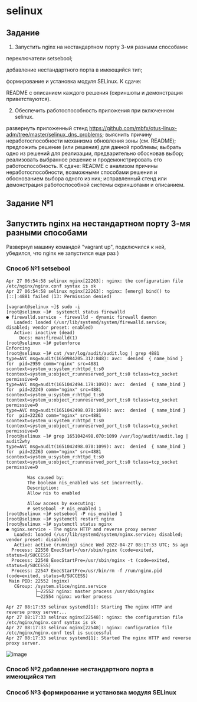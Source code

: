 # selinux

## Задание
1. Запустить nginx на нестандартном порту 3-мя разными способами:

переключатели setsebool;

добавление нестандартного порта в имеющийся тип;

формирование и установка модуля SELinux. 
К сдаче:

README с описанием каждого решения (скриншоты и демонстрация приветствуются).

2. Обеспечить работоспособность приложения при включенном selinux.

развернуть приложенный стенд https://github.com/mbfx/otus-linux-adm/tree/master/selinux_dns_problems;
выяснить причину неработоспособности механизма обновления зоны (см. README);
предложить решение (или решения) для данной проблемы;
выбрать одно из решений для реализации, предварительно обосновав выбор;
реализовать выбранное решение и продемонстрировать его работоспособность. 
К сдаче:
README с анализом причины неработоспособности, возможными способами решения и обоснованием выбора одного из них;
исправленный стенд или демонстрация работоспособной системы скриншотами и описанием.

## Задание №1 
## Запустить nginx на нестандартном порту 3-мя разными способами


Развернул машину командой "vagrant up", подключился к ней, убедился, что nginx не запустился еще раз )

### Способ №1 setsebool

```
Apr 27 06:54:58 selinux nginx[22263]: nginx: the configuration file /etc/nginx/nginx.conf syntax is ok
Apr 27 06:54:58 selinux nginx[22263]: nginx: [emerg] bind() to [::]:4881 failed (13: Permission denied)
```

```
[vagrant@selinux ~]$ sudo -i
[root@selinux ~]#  systemctl status firewalld
● firewalld.service - firewalld - dynamic firewall daemon
   Loaded: loaded (/usr/lib/systemd/system/firewalld.service; disabled; vendor preset: enabled)
   Active: inactive (dead)
     Docs: man:firewalld(1)
[root@selinux ~]# getenforce
Enforcing
[root@selinux ~]# cat /var/log/audit/audit.log | grep 4881
type=AVC msg=audit(1650984205.312:848): avc:  denied  { name_bind } for  pid=2959 comm="nginx" src=4881 scontext=system_u:system_r:httpd_t:s0 tcontext=system_u:object_r:unreserved_port_t:s0 tclass=tcp_socket permissive=0
type=AVC msg=audit(1651042494.179:1093): avc:  denied  { name_bind } for  pid=22249 comm="nginx" src=4881 scontext=system_u:system_r:httpd_t:s0 tcontext=system_u:object_r:unreserved_port_t:s0 tclass=tcp_socket permissive=0
type=AVC msg=audit(1651042498.070:1099): avc:  denied  { name_bind } for  pid=22263 comm="nginx" src=4881 scontext=system_u:system_r:httpd_t:s0 tcontext=system_u:object_r:unreserved_port_t:s0 tclass=tcp_socket permissive=0
[root@selinux ~]# grep 1651042498.070:1099 /var/log/audit/audit.log | audit2why
type=AVC msg=audit(1651042498.070:1099): avc:  denied  { name_bind } for  pid=22263 comm="nginx" src=4881 scontext=system_u:system_r:httpd_t:s0 tcontext=system_u:object_r:unreserved_port_t:s0 tclass=tcp_socket permissive=0

        Was caused by:
        The boolean nis_enabled was set incorrectly.
        Description:
        Allow nis to enabled

        Allow access by executing:
        # setsebool -P nis_enabled 1
[root@selinux ~]# setsebool -P nis_enabled 1
[root@selinux ~]# systemctl restart nginx
[root@selinux ~]# systemctl status nginx
● nginx.service - The nginx HTTP and reverse proxy server
   Loaded: loaded (/usr/lib/systemd/system/nginx.service; disabled; vendor preset: disabled)
   Active: active (running) since Wed 2022-04-27 08:17:33 UTC; 5s ago
  Process: 22550 ExecStart=/usr/sbin/nginx (code=exited, status=0/SUCCESS)
  Process: 22548 ExecStartPre=/usr/sbin/nginx -t (code=exited, status=0/SUCCESS)
  Process: 22547 ExecStartPre=/usr/bin/rm -f /run/nginx.pid (code=exited, status=0/SUCCESS)
 Main PID: 22552 (nginx)
   CGroup: /system.slice/nginx.service
           ├─22552 nginx: master process /usr/sbin/nginx
           └─22554 nginx: worker process

Apr 27 08:17:33 selinux systemd[1]: Starting The nginx HTTP and reverse proxy server...
Apr 27 08:17:33 selinux nginx[22548]: nginx: the configuration file /etc/nginx/nginx.conf syntax is ok
Apr 27 08:17:33 selinux nginx[22548]: nginx: configuration file /etc/nginx/nginx.conf test is successful
Apr 27 08:17:33 selinux systemd[1]: Started The nginx HTTP and reverse proxy server.
```

![image](https://user-images.githubusercontent.com/98832702/166105298-82ebe786-d214-4259-9c40-26a5d9bb47dc.png)

### Способ №2 добавление нестандартного порта в имеющийся тип

### Способ №3 формирование и установка модуля SELinux
